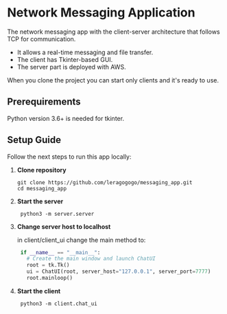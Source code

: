# Network Messaging Application
The network messaging app with the client-server architecture that follows TCP for communication.

- It allows a real-time messaging and file transfer.
- The client has Tkinter-based GUI.
- The server part is deployed with AWS. 

When you clone the project you can start only clients and it's ready to use.


## Prerequirements
Python version 3.6+ is needed for tkinter.

## Setup Guide
Follow the next steps to run this app locally: 

1. **Clone repository**
   ```console
   git clone https://github.com/leragogogo/messaging_app.git
   cd messaging_app
   ```

2. **Start the server**
   ```console
    python3 -m server.server
    ```
3. **Change server host to localhost**

   in client/client_ui change the main method to:

   ```python
    if __name__ == "__main__":
      # Create the main window and launch ChatUI
      root = tk.Tk()
      ui = ChatUI(root, server_host="127.0.0.1", server_port=7777)
      root.mainloop()
    ```
5. **Start the client**
   ```console
    python3 -m client.chat_ui
    ```
